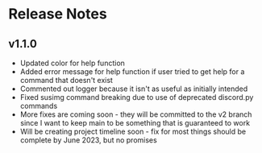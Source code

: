 # Release Notes
## v1.1.0
- Updated color for help function
- Added error message for help function if user tried to get help for a command that doesn't exist
- Commented out logger because it isn't as useful as initially intended
- Fixed susimg command breaking due to use of deprecated discord.py commands
- More fixes are coming soon - they will be committed to the v2 branch since I want to keep main to be something that is guaranteed to work
- Will be creating project timeline soon - fix for most things should be complete by June 2023, but no promises